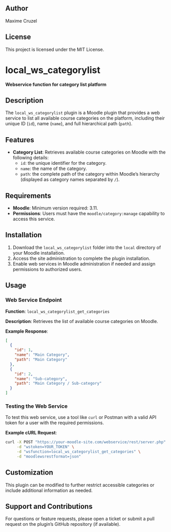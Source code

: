 ## Author

Maxime Cruzel

## License

This project is licensed under the MIT License.

# local_ws_categorylist

**Webservice function for category list platform**

## Description

The `local_ws_categorylist` plugin is a Moodle plugin that provides a web service to list all available course categories on the platform, including their unique ID (`id`), name (`name`), and full hierarchical path (`path`).

## Features

- **Category List**: Retrieves available course categories on Moodle with the following details:
  - `id`: the unique identifier for the category.
  - `name`: the name of the category.
  - `path`: the complete path of the category within Moodle’s hierarchy (displayed as category names separated by `/`).

## Requirements

- **Moodle**: Minimum version required: 3.11.
- **Permissions**: Users must have the `moodle/category:manage` capability to access this service.

## Installation

1. Download the `local_ws_categorylist` folder into the `local` directory of your Moodle installation.
2. Access the site administration to complete the plugin installation.
3. Enable web services in Moodle administration if needed and assign permissions to authorized users.

## Usage

### Web Service Endpoint

**Function**: `local_ws_categorylist_get_categories`

**Description**: Retrieves the list of available course categories on Moodle.

**Example Response**:

```json
[
  {
    "id": 1,
    "name": "Main Category",
    "path": "Main Category"
  },
  {
    "id": 2,
    "name": "Sub-category",
    "path": "Main Category / Sub-category"
  }
]
```

### Testing the Web Service

To test this web service, use a tool like `curl` or Postman with a valid API token for a user with the required permissions.

**Example cURL Request**:

```bash
curl -X POST "https://your-moodle-site.com/webservice/rest/server.php" \
     -d "wstoken=YOUR_TOKEN" \
     -d "wsfunction=local_ws_categorylist_get_categories" \
     -d "moodlewsrestformat=json"
```

## Customization

This plugin can be modified to further restrict accessible categories or include additional information as needed.

## Support and Contributions

For questions or feature requests, please open a ticket or submit a pull request on the plugin’s GitHub repository (if available).
